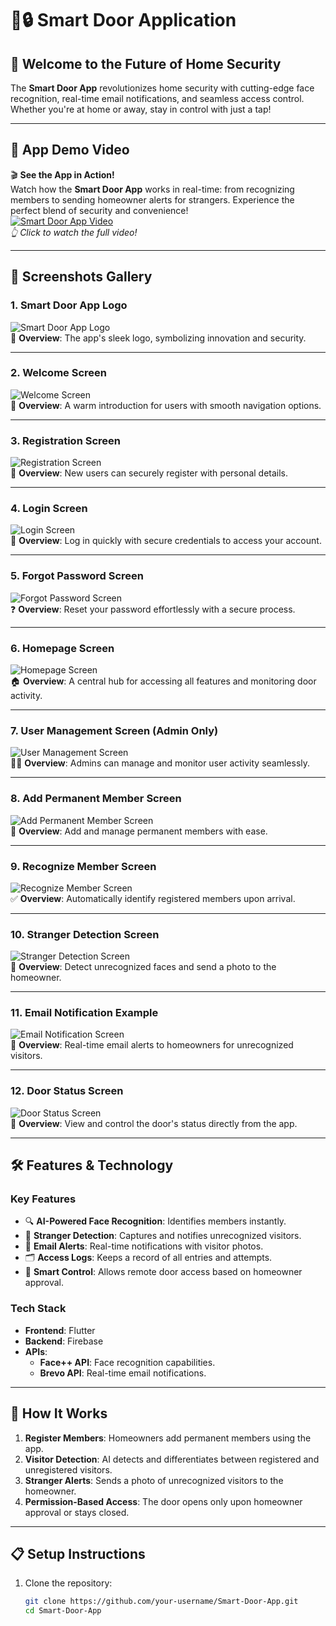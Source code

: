 # 🚪🔒 Smart Door Application  

## 🌟 **Welcome to the Future of Home Security**  
The **Smart Door App** revolutionizes home security with cutting-edge face recognition, real-time email notifications, and seamless access control. Whether you're at home or away, stay in control with just a tap!  

---

## 🎥 **App Demo Video**  
🎬 **See the App in Action!**  
Watch how the **Smart Door App** works in real-time: from recognizing members to sending homeowner alerts for strangers. Experience the perfect blend of security and convenience!  
[![Smart Door App Video](assets/screenshots/video_thumbnail.jpg)](assets/demo_video.mp4)  
*👆 Click to watch the full video!*  

---

## 📸 **Screenshots Gallery**  

### **1. Smart Door App Logo**  
![Smart Door App Logo]("https://github.com/ArsalanTheCoder/Smart_Door_-Face_Recognition-_Applicatoin_-Sem-03-_Project/blob/master/door%20logo%201.jpg?raw=true")  
🔷 **Overview**: The app's sleek logo, symbolizing innovation and security.  

---

### **2. Welcome Screen**  
![Welcome Screen]("https://imgur.com/ZCkzoSY")  
👋 **Overview**: A warm introduction for users with smooth navigation options.  

---

### **3. Registration Screen**  
![Registration Screen](assets/screenshots/registration_screen.jpg)  
📝 **Overview**: New users can securely register with personal details.  

---

### **4. Login Screen**  
![Login Screen](assets/screenshots/login_screen.jpg)  
🔑 **Overview**: Log in quickly with secure credentials to access your account.  

---

### **5. Forgot Password Screen**  
![Forgot Password Screen](assets/screenshots/forgot_password_screen.jpg)  
❓ **Overview**: Reset your password effortlessly with a secure process.  

---

### **6. Homepage Screen**  
![Homepage Screen](assets/screenshots/homepage_screen.jpg)  
🏠 **Overview**: A central hub for accessing all features and monitoring door activity.  

---

### **7. User Management Screen (Admin Only)**  
![User Management Screen](assets/screenshots/user_management_screen.jpg)  
👨‍💼 **Overview**: Admins can manage and monitor user activity seamlessly.  

---

### **8. Add Permanent Member Screen**  
![Add Permanent Member Screen](assets/screenshots/add_member_screen.jpg)  
👥 **Overview**: Add and manage permanent members with ease.  

---

### **9. Recognize Member Screen**  
![Recognize Member Screen](assets/screenshots/recognize_member_screen.jpg)  
✅ **Overview**: Automatically identify registered members upon arrival.  

---

### **10. Stranger Detection Screen**  
![Stranger Detection Screen](assets/screenshots/stranger_detection_screen.jpg)  
🚨 **Overview**: Detect unrecognized faces and send a photo to the homeowner.  

---

### **11. Email Notification Example**  
![Email Notification Screen](assets/screenshots/email_notification.jpg)  
📧 **Overview**: Real-time email alerts to homeowners for unrecognized visitors.  

---

### **12. Door Status Screen**  
![Door Status Screen](assets/screenshots/door_status_screen.jpg)  
🚪 **Overview**: View and control the door's status directly from the app.  

---

## 🛠️ **Features & Technology**  
### **Key Features**  
- 🔍 **AI-Powered Face Recognition**: Identifies members instantly.  
- 🚨 **Stranger Detection**: Captures and notifies unrecognized visitors.  
- 📧 **Email Alerts**: Real-time notifications with visitor photos.  
- 🗂️ **Access Logs**: Keeps a record of all entries and attempts.  
- 🚪 **Smart Control**: Allows remote door access based on homeowner approval.  

### **Tech Stack**  
- **Frontend**: Flutter  
- **Backend**: Firebase  
- **APIs**:  
  - **Face++ API**: Face recognition capabilities.  
  - **Brevo API**: Real-time email notifications.  

---

## 🌟 **How It Works**  
1. **Register Members**: Homeowners add permanent members using the app.  
2. **Visitor Detection**: AI detects and differentiates between registered and unregistered visitors.  
3. **Stranger Alerts**: Sends a photo of unrecognized visitors to the homeowner.  
4. **Permission-Based Access**: The door opens only upon homeowner approval or stays closed.  

---

## 📋 **Setup Instructions**  
1. Clone the repository:  
   ```bash
   git clone https://github.com/your-username/Smart-Door-App.git
   cd Smart-Door-App
